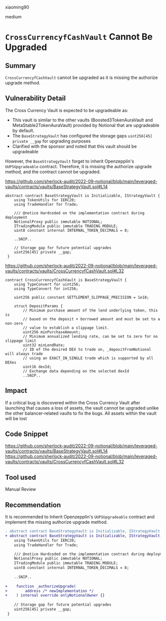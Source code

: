 xiaoming90

medium

# `CrossCurrencyfCashVault` Cannot Be Upgraded

## Summary

`CrossCurrencyfCashVault` cannot be upgraded as it is missing the authorize upgrade method.

## Vulnerability Detail

The Cross Currency Vault is expected to be upgradeable as:

- This vault is similar to the other vaults (Boosted3TokenAuraVault and MetaStable2TokenAuraVault) provided by Notional that are upgradeable by default.
- The `BaseStrategyVault` has configured the storage gaps `uint256[45] private __gap` for upgrading purposes
- Clarified with the sponsor and noted that this vault should be upgradeable

However, the `BaseStrategyVault` forget to inherit Openzepplin's `UUPSUpgradeable` contract. Therefore, it is missing the authorize upgrade method, and the contract cannot be upgraded.

https://github.com/sherlock-audit/2022-09-notional/blob/main/leveraged-vaults/contracts/vaults/BaseStrategyVault.sol#L14

```solidity
abstract contract BaseStrategyVault is Initializable, IStrategyVault {
    using TokenUtils for IERC20;
    using TradeHandler for Trade;

    /// @notice Hardcoded on the implementation contract during deployment
    NotionalProxy public immutable NOTIONAL;
    ITradingModule public immutable TRADING_MODULE;
    uint8 constant internal INTERNAL_TOKEN_DECIMALS = 8;
    
    ..SNIP..
    
    // Storage gap for future potential upgrades
    uint256[45] private __gap;
 }
```

https://github.com/sherlock-audit/2022-09-notional/blob/main/leveraged-vaults/contracts/vaults/CrossCurrencyfCashVault.sol#L32

```solidity
contract CrossCurrencyfCashVault is BaseStrategyVault {
    using TypeConvert for uint256;
    using TypeConvert for int256;

    uint256 public constant SETTLEMENT_SLIPPAGE_PRECISION = 1e18;

    struct DepositParams {
        // Minimum purchase amount of the lend underlying token, this is
        // based on the deposit + borrowed amount and must be set to a non-zero
        // value to establish a slippage limit.
        uint256 minPurchaseAmount;
        // Minimum annualized lending rate, can be set to zero for no slippage limit
        uint32 minLendRate;
        // ID of the desired DEX to trade on, _depositFromNotional will always trade
        // using an EXACT_IN_SINGLE trade which is supported by all DEXes
        uint16 dexId;
        // Exchange data depending on the selected dexId
        ..SNIP..
```

## Impact

If a critical bug is discovered within the Cross Currency Vault after launching that causes a loss of assets, the vault cannot be upgraded unlike the other balancer-related vaults to fix the bugs. All assets within the vault will be lost

## Code Snippet

https://github.com/sherlock-audit/2022-09-notional/blob/main/leveraged-vaults/contracts/vaults/BaseStrategyVault.sol#L14
https://github.com/sherlock-audit/2022-09-notional/blob/main/leveraged-vaults/contracts/vaults/CrossCurrencyfCashVault.sol#L32

## Tool used

Manual Review

## Recommendation

It is recommended to Inherit Openzepplin's `UUPSUpgradeable` contract and implement the missing authorize upgrade method.

```diff
- abstract contract BaseStrategyVault is Initializable, IStrategyVault {
+ abstract contract BaseStrategyVault is Initializable, IStrategyVault, UUPSUpgradeable {
    using TokenUtils for IERC20;
    using TradeHandler for Trade;

    /// @notice Hardcoded on the implementation contract during deployment
    NotionalProxy public immutable NOTIONAL;
    ITradingModule public immutable TRADING_MODULE;
    uint8 constant internal INTERNAL_TOKEN_DECIMALS = 8;
    
    ..SNIP..
    
+    function _authorizeUpgrade(
+        address /* newImplementation */
+    ) internal override onlyNotionalOwner {}    
    
    // Storage gap for future potential upgrades
    uint256[45] private __gap;
 }
```